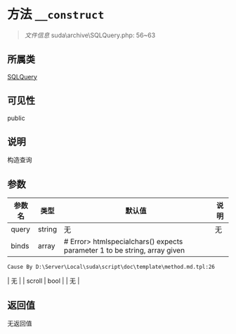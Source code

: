 # 方法 `__construct`

> *文件信息* suda\archive\SQLQuery.php: 56~63

## 所属类 

[SQLQuery](../SQLQuery.md)

## 可见性

public

## 说明

构造查询


## 参数


| 参数名 | 类型 | 默认值 | 说明 |
|--------|-----|-------|-------|
| query |  string | 无 | 无 |
| binds |  array | # Error> htmlspecialchars() expects parameter 1 to be string, array given
	Cause By D:\Server\Local\suda\script\doc\template\method.md.tpl:26
 | 无 |
| scroll |  bool |  | 无 |



## 返回值

无返回值
